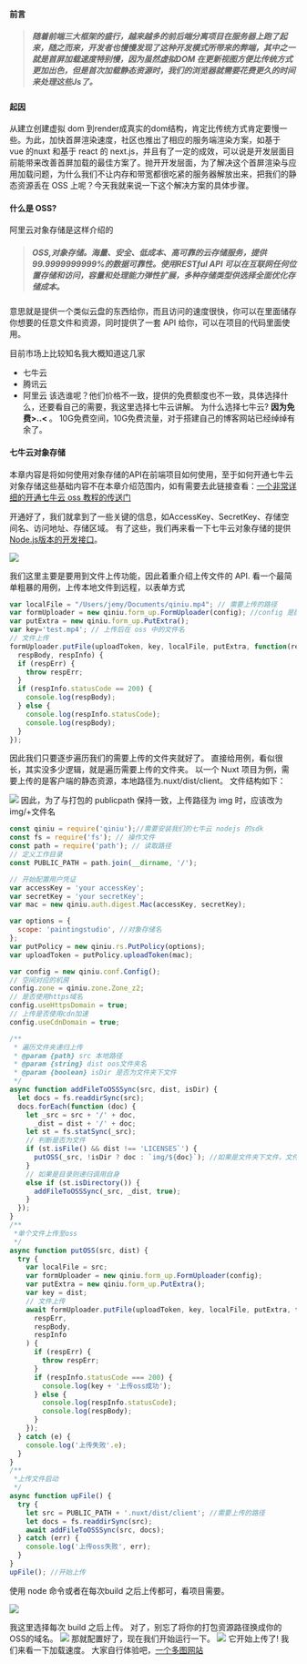 #### 前言
> ##### 随着前端三大框架的盛行，越来越多的前后端分离项目在服务器上跑了起来，随之而来，开发者也慢慢发现了这种开发模式所带来的弊端，其中之一就是首屏加载速度特别慢，因为虽然虚拟DOM 在更新视图方便比传统方式更加出色，但是首次加载静态资源时，我们的浏览器就需要花费更久的时间来处理这些Js了。

#### 起因
从建立创建虚拟 dom 到render成真实的dom结构，肯定比传统方式肯定要慢一些。为此，加快首屏渲染速度，社区也推出了相应的服务端渲染方案，如基于 vue 的nuxt 和基于 react 的 next.js，并且有了一定的成效，可以说是开发层面目前能带来改善首屏加载的最佳方案了。抛开开发层面，为了解决这个首屏渲染与应用加载问题，为什么我们不让内存和带宽都很吃紧的服务器解放出来，把我们的静态资源丢在 OSS 上呢？今天我就来说一下这个解决方案的具体步骤。

#### 什么是 OSS?
阿里云对象存储是这样介绍的
> ##### OSS,对象存储。海量、安全、低成本、高可靠的云存储服务，提供99.9999999999%的数据可靠性。使用RESTful API 可以在互联网任何位置存储和访问，容量和处理能力弹性扩展，多种存储类型供选择全面优化存储成本。
意思就是提供一个类似云盘的东西给你，而且访问的速度很快，你可以在里面储存你想要的任意文件和资源，同时提供了一套 API 给你，可以在项目的代码里面使用。

目前市场上比较知名我大概知道这几家
- 七牛云
- 腾讯云
- 阿里云
该选谁呢？他们价格不一致，提供的免费额度也不一致，具体选择什么，还要看自己的需要，我这里选择七牛云讲解。
为什么选择七牛云? <b>因为免费>..< </b>。
10G免费空间，10G免费流量，对于搭建自己的博客网站已经绰绰有余了。

#### 七牛云对象存储
本章内容是将如何使用对象存储的API在前端项目如何使用，至于如何开通七牛云对象存储这些基础内容不在本章介绍范围内，如有需要去此链接查看：[一个非常详细的开通七牛云 oss 教程的传送门](https://blog.csdn.net/wangxy_job/article/details/106669881)

开通好了，我们就拿到了一些关键的信息，如AccessKey、SecretKey、存储空间名、访问地址、存储区域。
有了这些，我们再来看一下七牛云对象存储的提供[Node.js版本的开发接口](https://developer.qiniu.com/kodo/sdk/1289/nodejs)。

![](https://user-gold-cdn.xitu.io/2020/7/12/1733f1ace4ec471e?w=2848&h=1570&f=png&s=358187)

我们这里主要是要用到文件上传功能，因此着重介绍上传文件的 API.
看一个最简单粗暴的用例，上传本地文件到远程，以表单方式

```javascript
var localFile = "/Users/jemy/Documents/qiniu.mp4"; // 需要上传的路径
var formUploader = new qiniu.form_up.FormUploader(config); //config 是配置参数，后面会给示例
var putExtra = new qiniu.form_up.PutExtra();
var key='test.mp4'; // 上传后在 oss 中的文件名
// 文件上传
formUploader.putFile(uploadToken, key, localFile, putExtra, function(respErr,
  respBody, respInfo) {
  if (respErr) {
    throw respErr;
  }
  if (respInfo.statusCode == 200) {
    console.log(respBody);
  } else {
    console.log(respInfo.statusCode);
    console.log(respBody);
  }
});
```

因此我们只要逐步遍历我们的需要上传的文件夹就好了。
直接给用例，看似很长，其实没多少逻辑，就是遍历需要上传的文件夹。
以一个 Nuxt 项目为例，需要上传的是客户端的静态资源，本地路径为.nuxt/dist/client。
文件结构如下：

![](https://user-gold-cdn.xitu.io/2020/7/12/1733f230cb6fe56b?w=720&h=1416&f=png&s=162303)
因此，为了与打包的 publicpath 保持一致，上传路径为 img 时，应该改为 img/+文件名
```javascript
const qiniu = require('qiniu');//需要安装我们的七牛云 nodejs 的sdk
const fs = require('fs'); // 操作文件
const path = require('path'); // 读取路径
// 定义工作目录
const PUBLIC_PATH = path.join(__dirname, '/');

// 开始配置用户凭证
var accessKey = 'your accessKey';
var secretKey = 'your secretKey';
var mac = new qiniu.auth.digest.Mac(accessKey, secretKey);

var options = {
  scope: 'paintingstudio', //对象存储名
};
var putPolicy = new qiniu.rs.PutPolicy(options);
var uploadToken = putPolicy.uploadToken(mac);

var config = new qiniu.conf.Config();
// 空间对应的机房
config.zone = qiniu.zone.Zone_z2;
// 是否使用https域名
config.useHttpsDomain = true;
// 上传是否使用cdn加速
config.useCdnDomain = true;

/**
 * 遍历文件夹递归上传
 * @param {path} src 本地路径
 * @param {string} dist oos文件夹名
 * @param {boolean} isDir 是否为文件夹下文件
 */
async function addFileToOSSSync(src, dist, isDir) {
  let docs = fs.readdirSync(src);
  docs.forEach(function (doc) {
    let _src = src + '/' + doc,
      _dist = dist + '/' + doc;
    let st = fs.statSync(_src);
    // 判断是否为文件
    if (st.isFile() && dist !== 'LICENSES`') {
      putOSS(_src, !isDir ? doc : `img/${doc}`); //如果是文件夹下文件，文件名为 img/文件名
    }
    // 如果是目录则递归调用自身
    else if (st.isDirectory()) {
      addFileToOSSSync(_src, _dist, true);
    }
  });
}
/**
 *单个文件上传至oss
 */
async function putOSS(src, dist) {
  try {
    var localFile = src;
    var formUploader = new qiniu.form_up.FormUploader(config);
    var putExtra = new qiniu.form_up.PutExtra();
    var key = dist;
    // 文件上传
    await formUploader.putFile(uploadToken, key, localFile, putExtra, function (
      respErr,
      respBody,
      respInfo
    ) {
      if (respErr) {
        throw respErr;
      }
      if (respInfo.statusCode === 200) {
        console.log(key + '上传oss成功');
      } else {
        console.log(respInfo.statusCode);
        console.log(respBody);
      }
    });
  } catch (e) {
    console.log('上传失败'.e);
  }
}
/**
 *上传文件启动
 */
async function upFile() {
  try {
    let src = PUBLIC_PATH + '.nuxt/dist/client'; //需要上传的路径
    let docs = fs.readdirSync(src);
    await addFileToOSSSync(src, docs);
  } catch (err) {
    console.log('上传oss失败', err);
  }
}
upFile(); //开始上传
```
使用 node 命令或者在每次build 之后上传都可，看项目需要。

![](https://user-gold-cdn.xitu.io/2020/7/12/1733f25f740ded7e?w=1540&h=574&f=png&s=81471)

我这里选择每次 build 之后上传。
对了，别忘了将你的打包资源路径换成你的 OSS的域名。
![](https://user-gold-cdn.xitu.io/2020/7/12/1733f26a3e10acd6?w=974&h=312&f=png&s=26399)
那就配置好了，现在我们开始运行一下。
![](https://user-gold-cdn.xitu.io/2020/7/12/1733f28a76424029?w=2558&h=1526&f=png&s=404760)
它开始上传了!
我们来看一下加载速度。
大家自行体验吧，[一个多图网站](http://pinxianhs.com)


